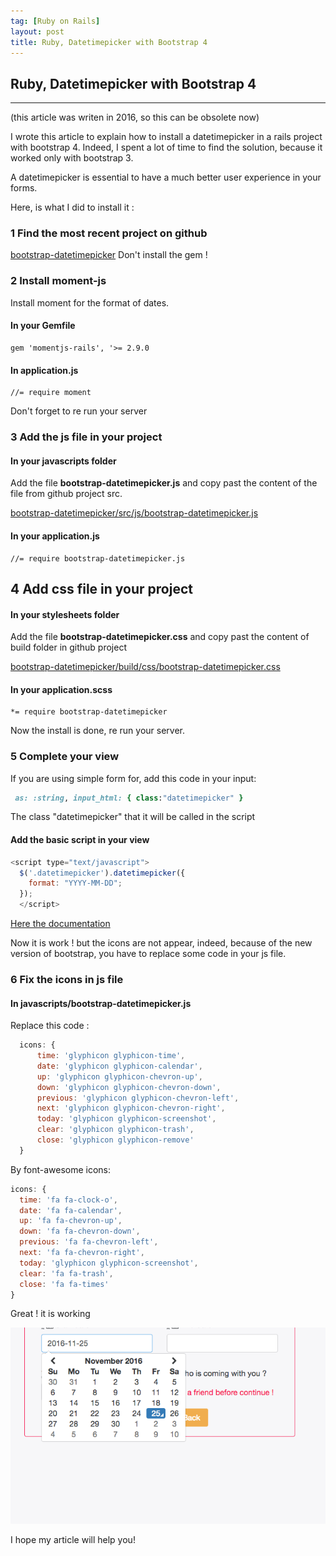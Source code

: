 ```yaml
---
tag: [Ruby on Rails]
layout: post
title: Ruby, Datetimepicker with Bootstrap 4
---
```


## Ruby, Datetimepicker with Bootstrap 4

---

(this article was writen in 2016, so this can be obsolete now)

I wrote this article to explain how to install a datetimepicker in a rails project with bootstrap 4. Indeed, I spent a lot of time to find the solution, because it worked only with bootstrap 3.

A datetimepicker is essential to have a much better user experience in your forms.

Here, is what I did to install it :

### 1 Find the most recent project on github

[bootstrap-datetimepicker]("https://github.com/Eonasdan/bootstrap-datetimepicker")
Don't install the gem !

### 2 Install moment-js

Install moment for the format of dates.

#### In your Gemfile

```
gem 'momentjs-rails', '>= 2.9.0
```

#### In application.js

```
//= require moment
```

Don't forget to re run your server

### 3 Add the js file in your project

#### In your javascripts folder

Add the file **bootstrap-datetimepicker.js** and copy past the content of the file from github project src.

[bootstrap-datetimepicker/src/js/bootstrap-datetimepicker.js](https://github.com/Eonasdan/bootstrap-datetimepicker/blob/master/src/js/bootstrap-datetimepicker.js)

#### In your application.js

```
//= require bootstrap-datetimepicker.js
```

## 4 Add css file in your project

#### In your stylesheets folder

Add the file **bootstrap-datetimepicker.css** and copy past the content of build folder in github project

[bootstrap-datetimepicker/build/css/bootstrap-datetimepicker.css]("https://github.com/Eonasdan/bootstrap-datetimepicker/blob/master/build/css/bootstrap-datetimepicker.css")

#### In your application.scss

```
*= require bootstrap-datetimepicker
```

Now the install is done, re run your server.

### 5 Complete your view

If you are using simple form for, add this code in your input:

```ruby
 as: :string, input_html: { class:"datetimepicker" }
```

The class "datetimepicker" that it will be called in the script

#### Add the basic script in your view

```javascript
<script type="text/javascript">
  $('.datetimepicker').datetimepicker({
    format: "YYYY-MM-DD";
  });
  </script>
```

[Here the documentation]("http://eonasdan.github.io/bootstrap-datetimepicker/Options/")

Now it is work ! but the icons are not appear, indeed, because of the new version of bootstrap, you have to replace some code in your js file.

### 6 Fix the icons in js file

#### In javascripts/bootstrap-datetimepicker.js

Replace this code :

```javascript
  icons: {
      time: 'glyphicon glyphicon-time',
      date: 'glyphicon glyphicon-calendar',
      up: 'glyphicon glyphicon-chevron-up',
      down: 'glyphicon glyphicon-chevron-down',
      previous: 'glyphicon glyphicon-chevron-left',
      next: 'glyphicon glyphicon-chevron-right',
      today: 'glyphicon glyphicon-screenshot',
      clear: 'glyphicon glyphicon-trash',
      close: 'glyphicon glyphicon-remove'
  }
```

By font-awesome icons:

```javascript
icons: {
  time: 'fa fa-clock-o',
  date: 'fa fa-calendar',
  up: 'fa fa-chevron-up',
  down: 'fa fa-chevron-down',
  previous: 'fa fa-chevron-left',
  next: 'fa fa-chevron-right',
  today: 'glyphicon glyphicon-screenshot',
  clear: 'fa fa-trash',
  close: 'fa fa-times'
}
```

Great ! it is working

![Datetimepicker](/images/datetimepicker.png)

I hope my article will help you!
